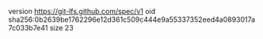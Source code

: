 version https://git-lfs.github.com/spec/v1
oid sha256:0b2639be1762296e12d361c509c444e9a55337352eed4a0893017a7c033b7e41
size 23
